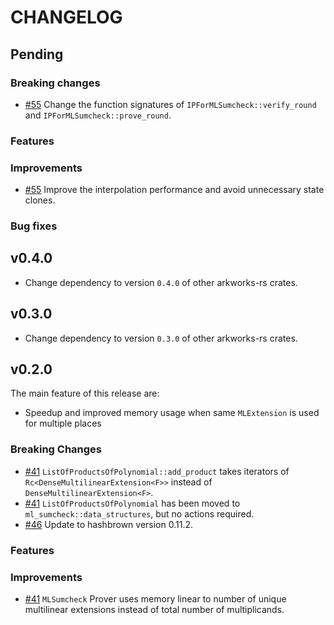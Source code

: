 # CHANGELOG

## Pending

### Breaking changes

- [\#55](https://github.com/arkworks-rs/sumcheck/pull/55) Change the function signatures of `IPForMLSumcheck::verify_round` and `IPForMLSumcheck::prove_round`. 

### Features

### Improvements

- [\#55](https://github.com/arkworks-rs/sumcheck/pull/55) Improve the interpolation performance and avoid unnecessary state clones.

### Bug fixes
## v0.4.0
- Change dependency to version `0.4.0` of other arkworks-rs crates.

## v0.3.0

- Change dependency to version `0.3.0` of other arkworks-rs crates.

## v0.2.0

The main feature of this release are: 

- Speedup and improved memory usage when same `MLExtension` is used for multiple places

### Breaking Changes

- [\#41](https://github.com/arkworks-rs/sumcheck/pull/41) `ListOfProductsOfPolynomial::add_product` takes iterators of `Rc<DenseMultilinearExtension<F>>` instead of `DenseMultilinearExtension<F>`.
- [\#41](https://github.com/arkworks-rs/sumcheck/pull/41) `ListOfProductsOfPolynomial` has been moved to `ml_sumcheck::data_structures`, but no actions required.
- [\#46](https://github.com/arkworks-rs/sumcheck/pull/46) Update to hashbrown version 0.11.2.

### Features

### Improvements

- [\#41](https://github.com/arkworks-rs/sumcheck/pull/41) `MLSumcheck` Prover uses memory linear to number of unique multilinear extensions instead of total number of multiplicands.   
